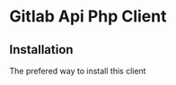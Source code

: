 Gitlab Api Php Client
===============

Installation
------

The prefered way to install this client 

```
